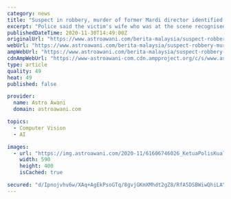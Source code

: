 ```yaml
---
category: news
title: "Suspect in robbery, murder of former Mardi director identified based on facial recognition"
excerpt: "Police said the victim's wife who was at the scene recognised the suspect's face, thus facilitating the police investigation."
publishedDateTime: 2020-11-30T14:49:00Z
originalUrl: "https://www.astroawani.com/berita-malaysia/suspect-robbery-murder-former-mardi-director-identified-based-facial-recognition-270948"
webUrl: "https://www.astroawani.com/berita-malaysia/suspect-robbery-murder-former-mardi-director-identified-based-facial-recognition-270948"
ampWebUrl: "https://www.astroawani.com/berita-malaysia/suspect-robbery-murder-former-mardi-director-identified-based-facial-recognition-270948?amp=1"
cdnAmpWebUrl: "https://www-astroawani-com.cdn.ampproject.org/c/s/www.astroawani.com/berita-malaysia/suspect-robbery-murder-former-mardi-director-identified-based-facial-recognition-270948?amp=1"
type: article
quality: 49
heat: 49
published: false

provider:
  name: Astro Awani
  domain: astroawani.com

topics:
  - Computer Vision
  - AI

images:
  - url: "https://img.astroawani.com/2020-11/61606746026_KetuaPolisKualaLu.jpg"
    width: 590
    height: 400
    isCached: true

secured: "d/Ipnojvhv6w/XAq+AgEkPsoGTq/8gvjGKmXMhdt2gZ8/RfA5DSBWiwQhiLAYrSrLVRvSuNIIQVvz+NAGO+ib1/o8v6wRzTNtsGTh+bT+Q13Mm9MO2dUqRcqyD+NPoGoFSnAHcMtEJVhjnIogGsMxr5NjwT4pN6arrK/Q0wO/zWV3rjG756DSShGnF21GV1UEEkL/ndo/+LV8BfVmmxZaWV86r6Zy4rlpL0H4ZtOhhhIH6F2mlnobrf5oeVvlq3DAwsxAjQsEKQDKiOEm6h3p1mlW1TVX/SuaZX+mXkX1U2CW/4y1q9nEWjanMdSAQjnd/iFmVXDlCT/RuhHV6QQwp0c450fegMTBbD5OoWleJY=;cYUrcDbz/HSq71TDZcSJ8A=="
---
```


